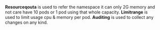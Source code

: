 **Resourceqouta** is used to refer the namespace it can only 2G memory and not care have 10 pods or 1 pod using that whole capacity.
**Limitrange** is used to limit usage cpu & memory per pod.
**Auditing** is used to collect any changes on any kind.
